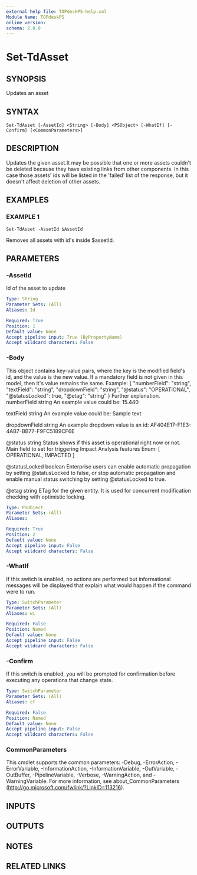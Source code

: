 ```yaml
---
external help file: TOPdeskPS-help.xml
Module Name: TOPdeskPS
online version:
schema: 2.0.0
---
```


# Set-TdAsset

## SYNOPSIS
Updates an asset

## SYNTAX

```
Set-TdAsset [-AssetId] <String> [-Body] <PSObject> [-WhatIf] [-Confirm] [<CommonParameters>]
```

## DESCRIPTION
Updates the given asset.It may be possible that one or more assets couldn't be deleted because they have existing links from other components.
In this case those assets' ids will be listed in the 'failed' list of the response, but it doesn't affect deletion of other assets.

## EXAMPLES

### EXAMPLE 1
```
Set-TdAsset -AssetId $AssetId
```

Removes all assets with id's inside $assetId.

## PARAMETERS

### -AssetId
Id of the asset to update

```yaml
Type: String
Parameter Sets: (All)
Aliases: Id

Required: True
Position: 1
Default value: None
Accept pipeline input: True (ByPropertyName)
Accept wildcard characters: False
```

### -Body
This object contains key-value pairs, where the key is the modified field's id, and the value is the new value.
If a mandatory field is not given in this model, then it's value remains the same.
Example:
{
  "numberField": "string",
 "textField": "string",
"dropdownField": "string",
  "@status": "OPERATIONAL",
"@statusLocked": true,
"@etag": "string"
}
Further explanation.
numberField	string
An example value could be: 15.440

textField	string
An example value could be: Sample text

dropdownField	string
An example dropdown value is an id: AF404E17-F1E3-4AB7-BB77-F9FC5189CF6E

@status	string
Status shows if this asset is operational right now or not.
Main field to set for triggering Impact Analysis features
Enum:
\[ OPERATIONAL, IMPACTED \]

@statusLocked	boolean
Enterprise users can enable automatic propagation by setting @statusLocked to false, or stop automatic propagation and enable manual status switching by setting @statusLocked to true.

@etag	string
ETag for the given entity.
It is used for concurrent modification checking with optimistic locking.

```yaml
Type: PSObject
Parameter Sets: (All)
Aliases:

Required: True
Position: 2
Default value: None
Accept pipeline input: False
Accept wildcard characters: False
```

### -WhatIf
If this switch is enabled, no actions are performed but informational messages will be displayed that explain what would happen if the command were to run.

```yaml
Type: SwitchParameter
Parameter Sets: (All)
Aliases: wi

Required: False
Position: Named
Default value: None
Accept pipeline input: False
Accept wildcard characters: False
```

### -Confirm
If this switch is enabled, you will be prompted for confirmation before executing any operations that change state.

```yaml
Type: SwitchParameter
Parameter Sets: (All)
Aliases: cf

Required: False
Position: Named
Default value: None
Accept pipeline input: False
Accept wildcard characters: False
```

### CommonParameters
This cmdlet supports the common parameters: -Debug, -ErrorAction, -ErrorVariable, -InformationAction, -InformationVariable, -OutVariable, -OutBuffer, -PipelineVariable, -Verbose, -WarningAction, and -WarningVariable.
For more information, see about_CommonParameters (http://go.microsoft.com/fwlink/?LinkID=113216).

## INPUTS

## OUTPUTS

## NOTES

## RELATED LINKS
